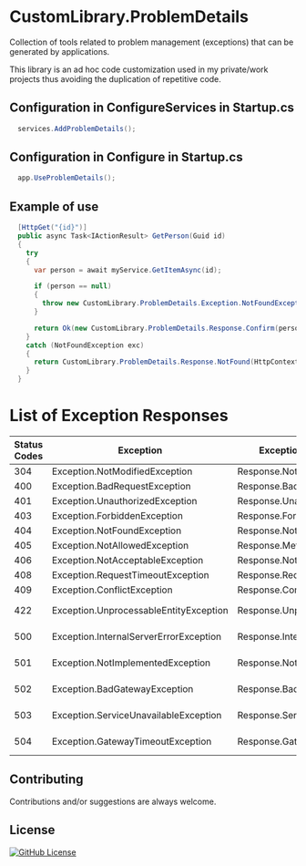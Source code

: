 # CustomLibrary.ProblemDetails

Collection of tools related to problem management (exceptions) that can be generated by applications.

This library is an ad hoc code customization used in my private/work projects thus avoiding the duplication of repetitive code.

## Configuration in ConfigureServices in Startup.cs

```csharp
  services.AddProblemDetails();
```

## Configuration in Configure in Startup.cs

```csharp
  app.UseProblemDetails();
```

## Example of use

```csharp
  [HttpGet("{id}")]
  public async Task<IActionResult> GetPerson(Guid id)
  {
    try
    {
      var person = await myService.GetItemAsync(id);

      if (person == null)
      {
        throw new CustomLibrary.ProblemDetails.Exception.NotFoundException($"Person with id {id} not found");
      }

      return Ok(new CustomLibrary.ProblemDetails.Response.Confirm(person));
    }
    catch (NotFoundException exc)
    {
      return CustomLibrary.ProblemDetails.Response.NotFound(HttpContext, exc);
    }
  }
```

# List of Exception Responses

| Status Codes | Exception | Exception Response | |
| --- | --- | --- | --- |
| 304 | Exception.NotModifiedException | Response.NotModified | available |
| 400 | Exception.BadRequestException | Response.BadRequest | available |
| 401 | Exception.UnauthorizedException | Response.Unauthorized | available |
| 403 | Exception.ForbiddenException | Response.Forbidden | available |
| 404 | Exception.NotFoundException | Response.NotFound | available |
| 405 | Exception.NotAllowedException | Response.MethodNotAllowed | available |
| 406 | Exception.NotAcceptableException | Response.NotAcceptable | available |
| 408 | Exception.RequestTimeoutException | Response.RequestTimeout | available |
| 409 | Exception.ConflictException | Response.Conflict | available |
| 422 | Exception.UnprocessableEntityException | Response.UnprocessableEntity | coming soon |
| 500 | Exception.InternalServerErrorException | Response.InternalServerError | coming soon |
| 501 | Exception.NotImplementedException | Response.NotImplemented | coming soon |
| 502 | Exception.BadGatewayException | Response.BadGateway | coming soon |
| 503 | Exception.ServiceUnavailableException | Response.ServiceUnavailable | coming soon |
| 504 | Exception.GatewayTimeoutException | Response.GatewayTimeout | coming soon |

## Contributing

Contributions and/or suggestions are always welcome.

## License

[![GitHub License](https://img.shields.io/github/license/AngeloDotNet/CustomLibrary.ProblemDetails?style=for-the-badge)](https://github.com/AngeloDotNet/CustomLibrary.ProblemDetails/blob/main/LICENSE)
